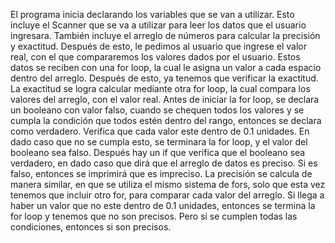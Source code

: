 El programa inicia declarando los variables que se van a utilizar. Esto incluye el Scanner que se va a utilizar para leer los datos que el usuario ingresara. También incluye el arreglo de números para calcular la precisión y exactitud. 
Después de esto, le pedimos al usuario que ingrese el valor real, con el que compararemos los valores dados por el usuario. Estos datos se reciben con una for loop, la cual le asigna un valor a cada espacio dentro del arreglo. 
Después de esto, ya tenemos que verificar la exactitud.
La exactitud se logra calcular mediante otra for loop, la cual compara los valores del arreglo, con el valor real. 
Antes de iniciar la for loop, se declara un booleano con valor falso, cuando se chequen todos los valores y se cumpla la condición que todos estén dentro del rango, entonces se declara como verdadero. 
Verifica que cada valor este dentro de 0.1 unidades. En dado caso que no se cumpla esto, se terminara la for loop, y el valor del booleano sea falso. 
Después hay un if que verifica que el booleano sea verdadero, en dado caso que dirá que el arreglo de datos es preciso. Si es falso, entonces se imprimirá que es impreciso.
La precisión se calcula de manera similar, en que se utiliza el mismo sistema de fors, solo que esta vez tenemos que incluir otro for, para comparar cada valor del arreglo. 
Si llega a haber un valor que no este dentro de 0.1 unidades, entonces se termina la for loop y tenemos que no son precisos. Pero si se cumplen todas las condiciones, entonces si son precisos.
